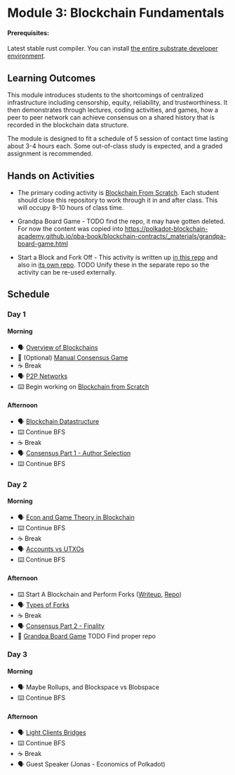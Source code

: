 # Module 3: Blockchain Fundamentals

#### Prerequisites:
Latest stable rust compiler. You can install [the entire substrate developer environment](https://docs.substrate.io/install/).

## Learning Outcomes

This module introduces students to the shortcomings of centralized infrastructure including censorship, equity, reliability, and trustworthiness. It then demonstrates through lectures, coding activities, and games, how a peer to peer network can achieve consensus on a shared history that is recorded in the blockchain data structure.

The module is designed to fit a schedule of 5 session of contact time lasting about 3-4 hours each. Some out-of-class study is expected, and a graded assignment is recommended.

## Hands on Activities

- The primary coding activity is [Blockchain From Scratch](https://github.com/JoshOrndorff/blockchain-from-scratch/). Each student should close this repository to work through it in and after class. This will occupy 8-10 hours of class time.

- Grandpa Board Game - TODO find the repo, it may have gotten deleted. For now the content was copied into https://polkadot-blockchain-academy.github.io/pba-book/blockchain-contracts/_materials/grandpa-board-game.html

- Start a Block and Fork Off - This activity is written up [in this repo](./Start_A_Blockchain_Activity.md) and also in [its own repo](https://github.com/Polkadot-Blockchain-Academy/Academy-PoW). TODO Unify these in the separate repo so the activity can be re-used externally.

## Schedule

### Day 1

#### Morning

- 🗣️ [Overview of Blockchains](./1-Overview_of_Blockchains-slides.md)
- 🎲 (Optional) [Manual Consensus Game](./Manual_Consenus_Activity.md)
- ☕ Break
- 🗣️ [P2P Networks](./2-P2P_Networking-slides.md)
- ⌨️ Begin working on [Blockchain from Scratch](https://github.com/JoshOrndorff/blockchain-from-scratch/)

#### Afternoon

- 🗣️ [Blockchain Datastructure](./3-Blockchain_Structure-slides.md)
- ⌨️ Continue BFS
- ☕ Break
- 🗣️ [Consensus Part 1 - Author Selection](./4-Consensus-Authoring-slides.md)
- ⌨️ Continue BFS

### Day 2

#### Morning

- 🗣️ [Econ and Game Theory in Blockchain](./5-Econ_and_Game_Theory_in_Blockchain-slides.md)
- ⌨️ Continue BFS
- ☕ Break
- 🗣️ [Accounts vs UTXOs](./6-Accounts_and_UTXOs-slides.md)
- ⌨️ Continue BFS

#### Afternoon

- ⌨️ Start A Blockchain and Perform Forks ([Writeup](./Start_A_Blockchain_Activity.md), [Repo](https://github.com/Polkadot-Blockchain-Academy/Academy-PoW))
- 🗣️ [Types of Forks](./7-Forks-slides.md)
- ☕ Break
- 🗣️ [Consensus Part 2 - Finality](./9-Consensus_Finality-slides.md)
- 🎲 [Grandpa Board Game](https://polkadot-blockchain-academy.github.io/pba-book/blockchain-contracts/_materials/grandpa-board-game.html) TODO Find proper repo

### Day 3

#### Morning

- 🗣️ Maybe Rollups, and Blockspace vs Blobspace
- ⌨️ Continue BFS

#### Afternoon

- 🗣️ [Light Clients Bridges](./8-Light_Clients_and_Bridges-slides.md)
- ⌨️ Continue BFS
- ☕ Break
- 🗣️ Guest Speaker (Jonas - Economics of Polkadot)

